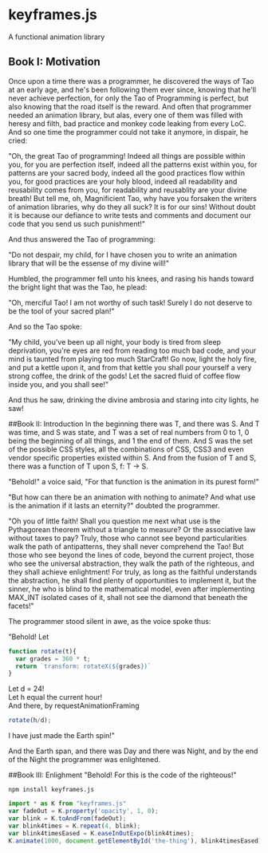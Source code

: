 # keyframes.js
A functional animation library

## Book I: Motivation
Once upon a time there was a programmer, he discovered the ways of Tao at an early age, and he's been following them ever
since, knowing that he'll never achieve perfection, for only the Tao of Programming is perfect, but also knowing that the road
itself is the reward. And often that programmer needed an animation library, but alas, every one of them was filled with heresy
and filth, bad practice and monkey code leaking from every LoC. And so one time the programmer could not take it anymore,
in dispair, he cried:  

"Oh, the great Tao of programming! Indeed all things are possible within you, for you are perfection itself, indeed all the 
patterns exist within you, for patterns are your sacred body, indeed all the good practices flow within you, for good practices
are your holy blood, indeed all readability and reusability comes from you, for readability and reusablity are your divine
breath! But tell me, oh, Magnificient Tao, why have you forsaken the writers of animation libraries, why do they all suck?
It is for our sins! Without doubt it is because our defiance to write tests and comments and document our code that you
send us such punishment!"

And thus answered the Tao of programming:

"Do not despair, my child, for I have chosen you to write an animation library that will be the essense of my divine will!"

Humbled, the programmer fell unto his knees, and rasing his hands toward the bright light that was the Tao, he plead:

"Oh, merciful Tao! I am not worthy of such task! Surely I do not deserve to be the tool of your sacred plan!"

And so the Tao spoke:

"My child, you've been up all night, your body is tired from sleep deprivation, you're eyes are red from reading too much bad
code, and your mind is taunted from playing too much StarCraft! Go now, light the holy fire, and put a kettle upon it, and from
that kettle you shall pour yourself a very strong coffee, the drink of the gods! Let the sacred fluid of coffee flow inside
you, and you shall see!"

And thus he saw, drinking the divine ambrosia and staring into city lights, he saw!

##Book II: Introduction
In the beginning there was T, and there was S. And T was time, and S was state, and T was a set of real numbers from 0 to 1, 0 being the beginning of all things, and 1 the end of them. And S was the set of the possible CSS styles, all the combinations of CSS, CSS3 and even vendor specific properties existed within S. And from the fusion of T and S, there was a function of T upon S, f: T -> S.

"Behold!" a voice said, "For that function is the animation in its purest form!"

"But how can there be an animation with nothing to animate? And what use is the animation if it lasts an eternity?" doubted the programmer.

"Oh you of little faith! Shall you question me next what use is the Pythagorean theorem without a triangle to measure? Or the associative law without taxes to pay? Truly, those who cannot see beyond particularities walk the path of antipatterns, they shall never comprehend the Tao! But those who see beyond the lines of code, beyond the current project, those who see the universal abstraction, they walk the path of the righteous, and they shall achieve enlightment! For truly, as long as the faithful understands the abstraction, he shall find plenty of opportunities to implement it, but the sinner, he who is blind to the mathematical model, even after implementing MAX_INT isolated cases of it, shall not see the diamond that beneath the facets!"

The programmer stood silent in awe, as the voice spoke thus:

"Behold! Let
```js
function rotate(t){
  var grades = 360 * t;
  return `transform: rotateX(${grades})`
}
```
Let d = 24!  
Let h equal the current hour!  
And there, by requestAnimationFraming
```js
rotate(h/d);
```
I have just made the Earth spin!"

And the Earth span, and there was Day and there was Night, and by the end of the Night the programmer was enlightened.

##Book III: Enlighment
"Behold! For this is the code of the righteous!"
```
npm install keyframes.js
```
```js
import * as K from "keyframes.js"
var fadeOut = K.property('opacity', 1, 0);
var blink = K.toAndFrom(fadeOut);
var blink4times = K.repeat(4, blink);
var blink4timesEased = K.easeInOutExpo(blink4times);
K.animate(1000, document.getElementById('the-thing'), blink4timesEased)
```
